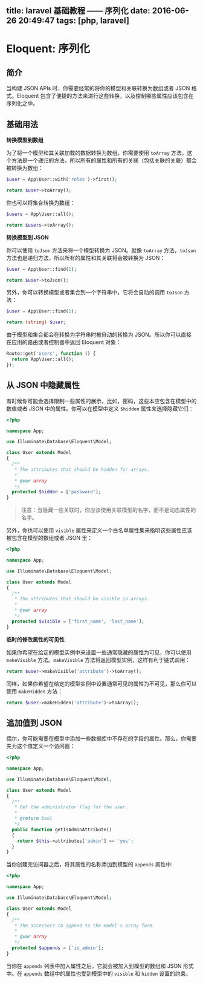 title: laravel 基础教程 —— 序列化
date: 2016-06-26 20:49:47
tags: [php, laravel]
---

# Eloquent: 序列化

## 简介

当构建 JSON APIs 时，你需要经常的将你的模型和关联转换为数组或者 JSON 格式。Eloquent 包含了便捷的方法来进行这些转换，以及控制哪些属性应该包含在序列化之中。

## 基础用法

**转换模型到数组**

为了将一个模型和其关联加载的数据转换为数组，你需要使用 `toArray` 方法。这个方法是一个递归的方法，所以所有的属性和所有的关联（包括关联的关联）都会被转换为数组：

```php
$user = App\User::with('roles')->first();

return $user->toArray();
```

你也可以将集合转换为数组：

```php
$users = App\User::all();

return $users->toArray();
```

**转换模型到 JSON**

你可以使用 `toJson` 方法来将一个模型转换为 JSON。就像 `toArray` 方法，`toJson` 方法也是递归方法，所以所有的属性和其关联将会被转换为 JSON：

```php
$user = App\User::find(1);

return $user->toJson();
```

另外，你可以转换模型或者集合到一个字符串中，它将会自动的调用 `toJson` 方法：

```php
$user = App\User::find(1);

return (string) $user;
```

由于模型和集合都会在转换为字符串时被自动的转换为 JSON。所以你可以直接在应用的路由或者控制器中返回 Eloquent 对象：

```php
Route::get('users', function () {
  return App\User::all(); 
});
```

## 从 JSON 中隐藏属性

有时候你可能会选择限制一些属性的展示，比如，密码，这些本应包含在模型中的数值或者 JSON 中的属性。你可以在模型中定义 `$hidden` 属性来选择隐藏它们：

```php
<?php

namespace App;

use Illuminate\Database\Eloquent\Model;

class User extends Model
{
  /**
   * The attributes that should be hidden for arrays.
   *
   * @var array
   */
  protected $hidden = ['password'];
}
```

> 注意：当隐藏一些关联时，你应该使用关联模型的名字，而不是动态属性的名字。

另外，你也可以使用 `visible` 属性来定义一个白名单属性集来指明这些属性应该被包含在模型的数组或者 JSON 里：

```php
<?php

namespace App;

use Illuminate\Database\Eloquent\Model;

class User extends Model
{
  /**
   * The attributes that should be visible in arrays.
   *
   * @var array
   */
  protected $visible = ['first_name', 'last_name'];
}
```

**临时的修改属性的可见性**

如果你希望在给定的模型实例中来设置一些通常隐藏的属性为可见，你可以使用 `makeVisible` 方法。`makeVisible` 方法将返回模型实例，这样有利于链式调用：

```php
return $user->makeVisible('attribute')->toArray();
```

同样，如果你希望在给定的模型实例中设置通常可见的属性为不可见，那么你可以使用 `makeHidden` 方法：

```php
return $user->makeHidden('attribute')->toArray();
```

## 追加值到 JSON

偶尔，你可能需要在模型中添加一些数据库中不存在的字段的属性。那么，你需要先为这个值定义一个访问器：

```php
<?php

namespace App;

use Illuminate\Database\Eloquent\Model;

class User extends Model
{
  /**
   * Get the administrator flag for the user.
   *
   * @return bool
   */
  public function getIsAdminAttribute()
  {
    return $this->attributes['admin'] == 'yes';
  }
}
```

当你创建完访问器之后，将其属性的名称添加到模型的 `appends` 属性中:

```php
<?php

namespace App;

use Illuminate\Database\Eloquent\Model;

class User extends Model
{
  /**
   * The accessors to append to the model's array form.
   *
   * @var array
   */
  protected $appends = ['is_admin'];
}
```

当你在 `appends` 列表中加入属性之后，它就会被加入到模型的数组和 JSON 形式中。在 `appends` 数组中的属性也受到模型中的 `visible` 和 `hidden` 设置的约束。